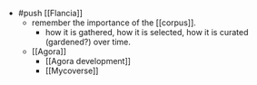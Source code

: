 - #push [[Flancia]]
  - remember the importance of the [[corpus]].
    - how it is gathered, how it is selected, how it is curated (gardened?) over time.
  - [[Agora]]
    - [[Agora development]]
    - [[Mycoverse]]
